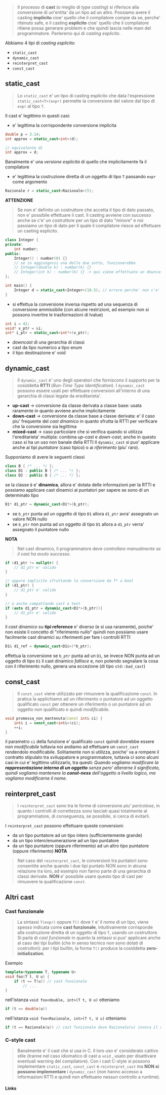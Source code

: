 >Il processo di **cast** (o meglio di *type casting*) si riferisce alla conversione di un'entita' da un tipo ad un altro. Possiamo avere il casting **implicito** cioe' quello che il compilatore compie da se, perche' ritenuto safe, e il casting **esplicito** cioe' quello che il compilatore ritiene possa generare problemi e che quindi lascia nelle mani del programmatore.
>Parleremo qui di *casting esplicito*.

Abbiamo 4 tipi di *casting esplicito*:
- `static_cast`
- `dynamic_cast`
- `reinterpret_cast`
- `const_cast`

## static_cast
>Lo `static_cast` e' un tipo di casting esplicito che data l'espressione `static_cast<T>(expr)` permette la conversione del valore dal tipo di `expr` al tipo `T`.

Il cast e' legittimo in questi casi:
- e' legittima la corrispondente conversione implicita 
```cpp
double p = 3.14;
int approx = static_cast<int>(d);

// equivalente di 
int approx = d;
```
Banalmente e' una *versione esplicita* di quello che implicitamente fa il compilatore

- e' legittima la costruzione diretta di un oggetto di tipo `T` passando `expr` come argomento
```cpp
Razionale r = static_cast<Razionale>(5);
```
**ATTENZIONE**
>Se non e' definito un costruttore che accetta il tipo di dato passato, non e' possibile effettuare il cast. Il casting avviene con successo anche se c'e' un costruttore per un tipo di dato "minore" e noi passiamo un tipo di dato per il quale il compilatore riesce ad effettuare un casting esplicito.
```cpp
class Integer {
private:
	int number;
public: 
	Integer() : number(0) {}
	// se io aggiungessi una delle due sotto, funzionerebbe
	// Integer(double k) : number(k) {}
	// Integer(int k) : number(k) {} -> qui viene effettuato un downcasting implicito
};

int main() {
	Integer d = static_cast<Integer>(10.5); // errore perche' non c'e' un costruttore che accetta un double
}

```


- si effettua la conversione inversa rispetto ad una sequenza di conversione ammissibile (con alcune restrizioni, ad esempio non si possono invertire le trasformazioni di lvalue)
```cpp
int i = 42;
void* v_ptr = &i;
int* i_ptr = static_cast<int*>(v_ptr);
```
- *downcast* di una gerarchia di classi
- cast da tipo numerico a tipo enum
- il tipo destinazione e' void

## dynamic_cast
>Il `dynamic_cast` e' uno degli operatori che forniscono il supporto per la cosiddetta **RTTI** (*Run-Time Type Identification*). I `dynamic_cast` possono essere usati per effettuare conversioni all'interno di una gerarchia di classi legate da ereditarieta'.

- **up-cast** -> conversione da classe derivata a classe base: usata raramente in quanto avviene anche implicitamente
- **down-cast** -> conversione da classe base a classe derivata: e' il caso piu' frequente del *cast dinamico* in quanto sfrutta la RTTI per verificare che la conversione sia legittima
- **mixed-cast** -> caso particolare che si verifica quando si utilizza l'ereditarieta' multipla: combina *up-cast* e *down-cast*; anche in questo caso si ha un uso non banale della RTTI
Il `dynamic_cast` si puo' applicare anche ai tipi *puntatore* (caso tipico) o ai *riferimento* (piu' raro).

Supponiamo di avere le seguenti classi
```cpp
class B { /* ... */ };
class D1 : public B { /* ... */ };
class D2 : public B { /* ... */ };
```
se la classe `B` e' **dinamica**, allora e' dotata delle informazioni per la RTTI e possiamo applicare cast dinamici ai puntatori per sapere se sono di un determinato tipo
```cpp
D1* d1_ptr = dynamic_cast<D1*>(b_ptr);
```
- se `b_ptr` punta ad un oggetto di tipo `D1` allora `d1_ptr` avra' assegnato un valore NON nullo
- se `b_ptr` non punta ad un oggetto di tipo `D1` allora a `d1_ptr` verra' assegnato il puntatore nullo

**NOTA**
>Nel cast dinamico, il programmatore deve *controllare manualmente se il cast ha avuto successo*.
```cpp
if (d1_ptr != nullptr) {
	// d1_ptr e' valido
}

// oppure implicito sfruttando la conversione da T* a bool
if (d1_ptr) {
	// d1_ptr e' valido
}

// o anche compattando cast e test
if (auto d1_ptr = dynamic_cast<D1*>(b_ptr)){
	// d1_ptr e' valido
}

```
il *cast dinamico* su **tipi reference** e' diverso (e si usa raramente), poiche' non esiste il concetto di "riferimento nullo" quindi non possiamo usare facilmente cast dinamici su riferimenti per fare i controlli RTTI
```cpp
D1& d1_ref = dynamic_cast<D1&>(*b_ptr);
```
effettua la conversione se `b_ptr` punta ad un `D1`, se invece NON punta ad un oggetto di tipo `D1` il cast dinamico *fallisce* e, non potendo segnalare la cosa con il riferimento nullo, genera una eccezione (di tipo `std::bad_cast`)

## const_cast
>Il `const_cast` viene utilizzato per rimuovere la qualificazione `const`. In pratica la applichiamo ad un riferimento o puntatore ad un oggetto qualificato `const` per ottenere un riferimento o un puntatore ad un oggetto non qualificato e quindi *modificabile*.

```cpp
void promessa_non_mantenuta(const int& ci) {
	int& i = const_cast<int&>(ci);
	++i;
}
```
il parametro `ci` della funzione e' qualificato `const` quindi dovrebbe essere *non modificabile* tuttavia noi andiamo ad effettuare un `const_cast` rendendolo modificabile. Solitamente non si utilizza, poiche' va a rompere il contratto stipulato tra sviluppatore e programmatore, tuttavia ci sono alcuni casi in cui e' legittimo utilizzarlo, tra questi:
*Quando vogliamo modificare la **rappresentazione interna di un oggetto** senza pero' alterarne il significato, quindi vogliamo mantenere la **const-ness** dell'oggetto a livello logico, ma vogliamo modificarne il nome*.

## reinterpret_cast
>I `reinterpret_cast` sono tra le forme di conversione *piu' pericolose*, in quanto i controlli di correttezza sono lasciati quasi totalmente al programmatore, di conseguenza, se possibile, si cerca di evitarli.

I `reinterpret_cast` possono effettuare queste conversioni:
- da un tipo puntatore ad un tipo intero (sufficientemente grande)
- da un tipo intero/enumerazione ad un tipo puntatore
- da un tipo puntatore (oppure riferimento) ad un altro tipo puntatore (oppure riferimento)
**NOTA**
>Nel caso del `reinterpret_cast`, le conversioni tra puntatori sono consentite anche quando i due tipi puntato NON sono in alcuna relazione tra loro, ad esempio non fanno parte di una gerarchia di classi derivate. **NON** e' possibile usare questo tipo di cast per rimuovere la qualificazione `const`.

## Altri cast
### Cast funzionale
>La sintassi `T(expr)` oppure `T()` dove `T` e' il nome di un tipo, viene spesso indicata come **cast funzionale**, intuitivamente corrisponde alla costruzione diretta di un oggetto di tipo `T`, usando un costruttore. Si parla di *cast funzionale* in quanto la sintassi si puo' applicare anche al caso dei tipi builtin (che in senso tecnico non sono dotati di costruttori): per i tipi builtin, la forma `T()` produce la cosiddetta **zero-initialization**.

Esempio
```cpp
template<typename T, typename U>
void foo(T t, U u) {
	if (t == T(u)) // cast funzionale
		// ...
}
```
nell'istanza `void foo<double, int>(T t, U u)` otteniamo
```cpp
if (t == double(u))
```
nell'istanza `void foo<Razionale, int>(T t, U u)` otteniamo
```cpp
if (t == Razionale(u)) // cast funzionale dove Razionale(u) invoca il costruttore esplicito della classe
```

### C-style cast
>Banalmente e' il cast che si usa in C. Il loro uso e' considerato cattivo stile (tranne nel caso idiomatico di cast a `void` , usato per disattivare eventuali warning del compilatore). Con i cast C-style si possono implementare `static_cast`, `const_cast` e `reinterpret_cast` ma **NON si possono implementare** i `dynamic_cast` (non hanno accesso a informazioni RTTI e quindi non effettuano nessun controllo a runtime).

#### Links
